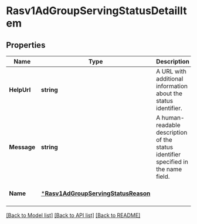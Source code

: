 # Rasv1AdGroupServingStatusDetailItem

## Properties
Name | Type | Description | Notes
------------ | ------------- | ------------- | -------------
**HelpUrl** | **string** | A URL with additional information about the status identifier. | [optional] [default to null]
**Message** | **string** | A human-readable description of the status identifier specified in the name field. | [optional] [default to null]
**Name** | [***Rasv1AdGroupServingStatusReason**](RASv1AdGroupServingStatusReason.md) |  | [optional] [default to null]

[[Back to Model list]](../README.md#documentation-for-models) [[Back to API list]](../README.md#documentation-for-api-endpoints) [[Back to README]](../README.md)

